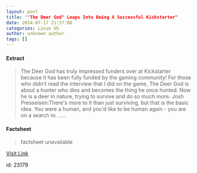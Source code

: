 ```yaml
---
layout: post
title: ""The Deer God" Leaps Into Being A Successful Kickstarter"
date: 2014-07-17 21:37:08
categories: Linux VG
author: unknown author
tags: []
---
```



#### Extract
>The Deer God has truly impressed funders over at Kickstarter because it has been fully funded by the gaming community! For those who didn't read the interview that I did on the game, The Deer God is about a hunter who dies and becomes the thing he once hunted. Now he is a deer in nature, trying to survive and do so much more. Josh Presseisen:There's more to it than just surviving, but that is the basic idea. You were a human, and you'd like to be human again - you are on a search to ......

#### Factsheet
>factsheet unavailable

[Visit Link](http://www.gameskinny.com/1z9u5/the-deer-god-leaps-into-being-a-successful-kickstarter)

id:   23179


